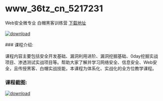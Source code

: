 # www_36tz_cn_5217231
Web安全微专业 白帽黑客训练营
[下载地址](http://www.36tz.cn/article/5217231 "下载地址")
<br/></br>[![download](http://36tz.cn/muke_img/2020_12_1-125-300x169.png "下载地址")](http://www.36tz.cn/article/5217231 "下载地址")
<br/></br>### 课程介绍:<br/></br>课程内容主要包括安全开发基础、漏洞利用进阶、漏洞挖掘基础、0day挖掘实战项目、渗透测试实战项目等。帮助大家了解并学习网络安全、信息安全、Web安全，且传授黑客、白帽实战技能，本课程为体系化、实战化的全方位教学课程。

### 课程截图:
[![download](http://36tz.cn/muke_img/2020_12_2-115.png "下载地址")](http://www.36tz.cn/article/5217231 "下载地址")
